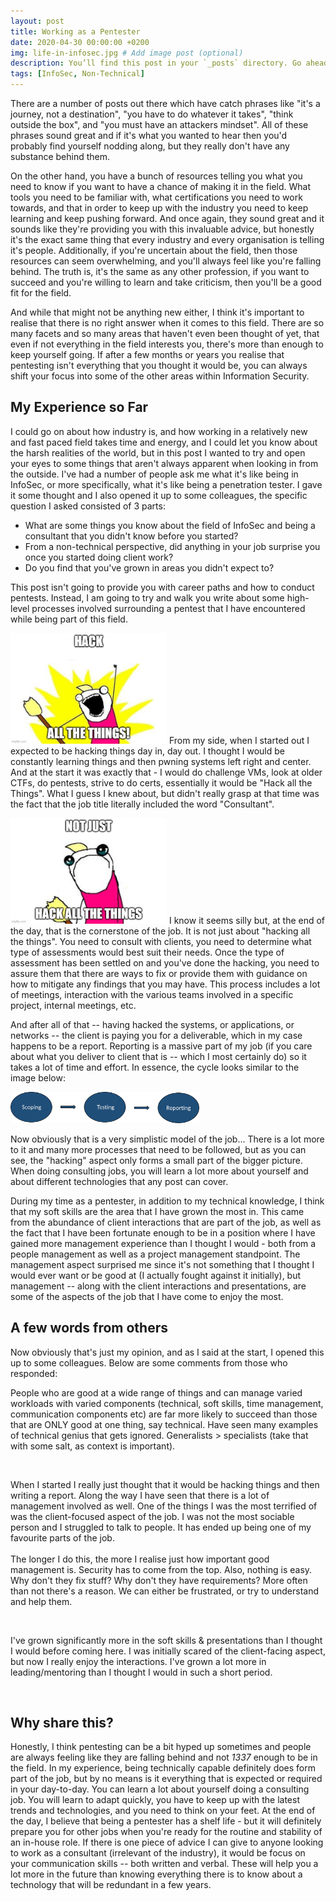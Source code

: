 ```yaml
---
layout: post
title: Working as a Pentester
date: 2020-04-30 00:00:00 +0200
img: life-in-infosec.jpg # Add image post (optional)
description: You’ll find this post in your `_posts` directory. Go ahead and edit it and re-build the site to see your changes. # Add post description (optional)
tags: [InfoSec, Non-Technical]
---
```


There are a number of posts out there which have catch phrases like "it's a journey, not a destination", "you have to do whatever it takes", "think outside the box", and "you must have an attackers mindset". All of these phrases sound great and if it's what you wanted to hear then you'd probably find yourself nodding along, but they really don't have any substance behind them. 

On the other hand, you have a bunch of resources telling you what you need to know if you want to have a chance of making it in the field. What tools you need to be familiar with, what certifications you need to work towards, and that in order to keep up with the industry you need to keep learning and keep pushing forward. And once again, they sound great and it sounds like they're providing you with this invaluable advice, but honestly it's the exact same thing that every industry and every organisation is telling it's people. Additionally, if you're uncertain about the field, then those resources can seem overwhelming, and you'll always feel like you're falling behind. The truth is, it's the same as any other profession, if you want to succeed and you're willing to learn and take criticism, then you'll be a good fit for the field.

And while that might not be anything new either, I think it's important to realise that there is no right answer when it comes to this field. There are so many facets and so many areas that haven't even been thought of yet, that even if not everything in the field interests you, there's more than enough to keep yourself going. If after a few months or years you realise that pentesting isn't everything that you thought it would be, you can always shift your focus into some of the other areas within Information Security. 

## My Experience so Far

I could go on about how industry is, and how working in a relatively new and fast paced field takes time and energy, and I could let you know about the harsh realities of the world, but in this post I wanted to try and open your eyes to some things that aren't always apparent when looking in from the outside. I've had a number of people ask me what it's like being in InfoSec, or more specifically, what it's like being a penetration tester. I gave it some thought and I also opened it up to some colleagues, the specific question I asked consisted of 3 parts:

* What are some things you know about the field of InfoSec and being a consultant that you didn't know before you started? 
* From a non-technical perspective, did anything in your job surprise you once you started doing client work? 
* Do you find that you've grown in areas you didn't expect to?

This post isn't going to provide you with career paths and how to conduct pentests. Instead, I am going to try and walk you write about some high-level processes involved surrounding a pentest that I have encountered while being part of this field.

<p class="imgLeft">
<img src="/assets/img/Hack-the-things.jpg" width="250" />
From my side, when I started out I expected to be hacking things day in, day out. I thought I would be constantly learning things and then pwning systems left right and center. And at the start it was exactly that - I would do challenge VMs, look at older CTFs, do pentests, strive to do certs, essentially it would be "Hack all the Things". What I guess I knew about, but didn't really grasp at that time was the fact that the job title literally included the word "Consultant". 
</p>

<p class="imgRight">
<img src="/assets/img/No-just-hack.jpg" width="250">
I know it seems silly but, at the end of the day, that is the cornerstone of the job. It is not just about "hacking all the things". You need to consult with clients, you need to determine what type of assessments would best suit their needs. Once the type of assessment has been settled on and you've done the hacking, you need to assure them that there are ways to fix or provide them with guidance on how to mitigate any findings that you may have. This process includes a lot of meetings, interaction with the various teams involved in a specific project, internal meetings, etc.
</p>

And after all of that -- having hacked the systems, or applications, or networks -- the client is paying you for a deliverable, which in my case happens to be a report. Reporting is a massive part of my job (if you care about what you deliver to client that is -- which I most certainly do) so it takes a lot of time and effort. In essence, the cycle looks similar to the image below:

<p class="imgMiddle">
<img src="/assets/img/Pentesting.png" style="width:60%" />
</p>

Now obviously that is a very simplistic model of the job... There is a lot more to it and many more processes that need to be followed, but as you can see, the "hacking" aspect only forms a small part of the bigger picture. When doing consulting jobs, you will learn a lot more about yourself and about different technologies that any post can cover.

During my time as a pentester, in addition to my technical knowledge, I think that my soft skills are the area that I have grown the most in. This came from the abundance of client interactions that are part of the job, as well as the fact that I have been fortunate enough to be in a position where I have gained more management experience than I thought I would - both from a people management as well as a project management standpoint. The management aspect surprised me since it's not something that I thought I would ever want or be good at (I actually fought against it initially), but management -- along with the client interactions and presentations, are some of the aspects of the job that I have come to enjoy the most.

## A few words from others

Now obviously that's just my opinion, and as I said at the start, I opened this up to some colleagues. Below are some comments from those who responded:

<div class="circular">
People who are good at a wide range of things and can manage varied workloads with varied components (technical, soft skills, time management, communication components etc) are far more likely to succeed than those that are ONLY good at one thing, say technical. Have seen many examples of technical genius that gets ignored. Generalists > specialists (take that with some salt, as context is important).
  <div class="circular1"></div>
  <div class="circular2"></div>
</div>

&nbsp;&nbsp;

<div class="circular">
When I started I really just thought that it would be hacking things and then writing a report. Along the way I have seen that there is a lot of management involved as well. One of the things I was the most terrified of was the client-focused aspect of the job. I was not the most sociable person and I struggled to talk to people. It has ended up being one of my favourite parts of the job.
  <div class="circular3"></div>
  <div class="circular4"></div>
</div>
&nbsp;&nbsp;
<div class="circular">
The longer I do this, the more I realise just how important good management is. Security has to come from the top. Also, nothing is easy. Why don't they fix stuff? Why don't they have requirements? More often than not there's a reason. We can either be frustrated, or try to understand and help them.
  <div class="circular1"></div>
  <div class="circular2"></div>
</div>

&nbsp;&nbsp;
<div class="circular">
I've grown significantly more in the soft skills & presentations than I thought I would before coming here. I was initially scared of the client-facing aspect, but now I really enjoy the interactions. I've grown a lot more in leading/mentoring than I thought I would in such a short period.
  <div class="circular3"></div>
  <div class="circular4"></div>
</div>

&nbsp;&nbsp;

## Why share this?

Honestly, I think pentesting can be a bit hyped up sometimes and people are always feeling like they are falling behind and not _1337_ enough to be in the field. In my experience, being technically capable definitely does form part of the job, but by no means is it everything that is expected or required in your day-to-day. You can learn a lot about yourself doing a consulting job. You will learn to adapt quickly, you have to keep up with the latest trends and technologies, and you need to think on your feet. At the end of the day, I believe that being a pentester has a shelf life - but it will definitely prepare you for other jobs when you're ready for the routine and stability of an in-house role. If there is one piece of advice I can give to anyone looking to work as a consultant (irrelevant of the industry), it would be focus on your communication skills -- both written and verbal. These will help you a lot more in the future than knowing everything there is to know about a technology that will be redundant in a few years.
